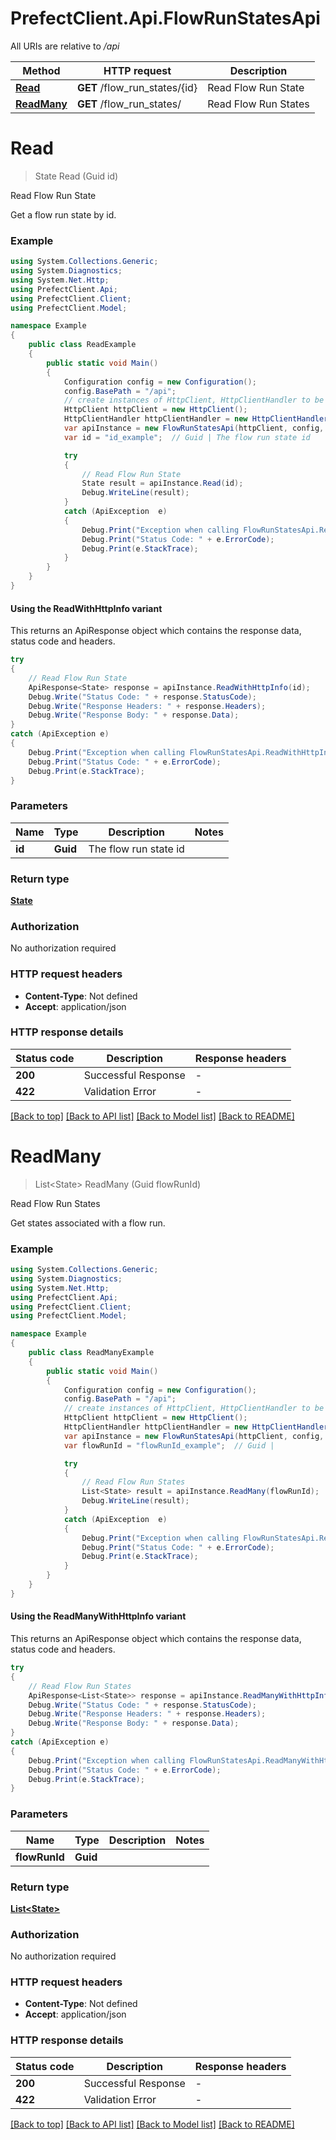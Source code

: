 # PrefectClient.Api.FlowRunStatesApi

All URIs are relative to */api*

| Method | HTTP request | Description |
|--------|--------------|-------------|
| [**Read**](FlowRunStatesApi.md#readflowrunstate) | **GET** /flow_run_states/{id} | Read Flow Run State |
| [**ReadMany**](FlowRunStatesApi.md#readflowrunstates) | **GET** /flow_run_states/ | Read Flow Run States |

<a id="readflowrunstate"></a>
# **Read**
> State Read (Guid id)

Read Flow Run State

Get a flow run state by id.

### Example
```csharp
using System.Collections.Generic;
using System.Diagnostics;
using System.Net.Http;
using PrefectClient.Api;
using PrefectClient.Client;
using PrefectClient.Model;

namespace Example
{
    public class ReadExample
    {
        public static void Main()
        {
            Configuration config = new Configuration();
            config.BasePath = "/api";
            // create instances of HttpClient, HttpClientHandler to be reused later with different Api classes
            HttpClient httpClient = new HttpClient();
            HttpClientHandler httpClientHandler = new HttpClientHandler();
            var apiInstance = new FlowRunStatesApi(httpClient, config, httpClientHandler);
            var id = "id_example";  // Guid | The flow run state id

            try
            {
                // Read Flow Run State
                State result = apiInstance.Read(id);
                Debug.WriteLine(result);
            }
            catch (ApiException  e)
            {
                Debug.Print("Exception when calling FlowRunStatesApi.Read: " + e.Message);
                Debug.Print("Status Code: " + e.ErrorCode);
                Debug.Print(e.StackTrace);
            }
        }
    }
}
```

#### Using the ReadWithHttpInfo variant
This returns an ApiResponse object which contains the response data, status code and headers.

```csharp
try
{
    // Read Flow Run State
    ApiResponse<State> response = apiInstance.ReadWithHttpInfo(id);
    Debug.Write("Status Code: " + response.StatusCode);
    Debug.Write("Response Headers: " + response.Headers);
    Debug.Write("Response Body: " + response.Data);
}
catch (ApiException e)
{
    Debug.Print("Exception when calling FlowRunStatesApi.ReadWithHttpInfo: " + e.Message);
    Debug.Print("Status Code: " + e.ErrorCode);
    Debug.Print(e.StackTrace);
}
```

### Parameters

| Name | Type | Description | Notes |
|------|------|-------------|-------|
| **id** | **Guid** | The flow run state id |  |

### Return type

[**State**](State.md)

### Authorization

No authorization required

### HTTP request headers

 - **Content-Type**: Not defined
 - **Accept**: application/json


### HTTP response details
| Status code | Description | Response headers |
|-------------|-------------|------------------|
| **200** | Successful Response |  -  |
| **422** | Validation Error |  -  |

[[Back to top]](#) [[Back to API list]](../README.md#documentation-for-api-endpoints) [[Back to Model list]](../README.md#documentation-for-models) [[Back to README]](../README.md)

<a id="readflowrunstates"></a>
# **ReadMany**
> List&lt;State&gt; ReadMany (Guid flowRunId)

Read Flow Run States

Get states associated with a flow run.

### Example
```csharp
using System.Collections.Generic;
using System.Diagnostics;
using System.Net.Http;
using PrefectClient.Api;
using PrefectClient.Client;
using PrefectClient.Model;

namespace Example
{
    public class ReadManyExample
    {
        public static void Main()
        {
            Configuration config = new Configuration();
            config.BasePath = "/api";
            // create instances of HttpClient, HttpClientHandler to be reused later with different Api classes
            HttpClient httpClient = new HttpClient();
            HttpClientHandler httpClientHandler = new HttpClientHandler();
            var apiInstance = new FlowRunStatesApi(httpClient, config, httpClientHandler);
            var flowRunId = "flowRunId_example";  // Guid | 

            try
            {
                // Read Flow Run States
                List<State> result = apiInstance.ReadMany(flowRunId);
                Debug.WriteLine(result);
            }
            catch (ApiException  e)
            {
                Debug.Print("Exception when calling FlowRunStatesApi.ReadMany: " + e.Message);
                Debug.Print("Status Code: " + e.ErrorCode);
                Debug.Print(e.StackTrace);
            }
        }
    }
}
```

#### Using the ReadManyWithHttpInfo variant
This returns an ApiResponse object which contains the response data, status code and headers.

```csharp
try
{
    // Read Flow Run States
    ApiResponse<List<State>> response = apiInstance.ReadManyWithHttpInfo(flowRunId);
    Debug.Write("Status Code: " + response.StatusCode);
    Debug.Write("Response Headers: " + response.Headers);
    Debug.Write("Response Body: " + response.Data);
}
catch (ApiException e)
{
    Debug.Print("Exception when calling FlowRunStatesApi.ReadManyWithHttpInfo: " + e.Message);
    Debug.Print("Status Code: " + e.ErrorCode);
    Debug.Print(e.StackTrace);
}
```

### Parameters

| Name | Type | Description | Notes |
|------|------|-------------|-------|
| **flowRunId** | **Guid** |  |  |

### Return type

[**List&lt;State&gt;**](State.md)

### Authorization

No authorization required

### HTTP request headers

 - **Content-Type**: Not defined
 - **Accept**: application/json


### HTTP response details
| Status code | Description | Response headers |
|-------------|-------------|------------------|
| **200** | Successful Response |  -  |
| **422** | Validation Error |  -  |

[[Back to top]](#) [[Back to API list]](../README.md#documentation-for-api-endpoints) [[Back to Model list]](../README.md#documentation-for-models) [[Back to README]](../README.md)

